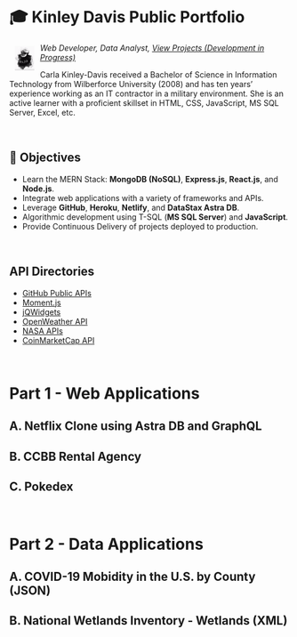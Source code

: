# 🎓 Kinley Davis Public Portfolio



<img src="./assets/images/avatar-kinley-davis.png" 
    height="7%" 
    width="7%"
    border-radius="50%"
    background-clip="padding-box"
    margin="7px 0 0 5px"
    float="left" 
    vertical-align="middle"
    background-size="cover" 
    background-position="center center"
    alt="Avatar of Carla Kinley-Davis"
    hspace="10"
    vspace="5"
    align="left">*Web Developer, Data Analyst, [View Projects (Development in Progress)](#1-netflix-clone-using-astra-db-and-graphql)*
    
<p>Carla Kinley-Davis received a Bachelor of Science in Information Technology from Wilberforce University (2008) and has ten years’ experience working as an IT contractor in a military environment. She is an active learner with a proficient skillset in HTML, CSS, JavaScript, MS SQL Server, Excel, etc.</p>

<!-- ![img](./assets/images/avatar-kinley-davis.png#thumbnail "Avatar of Carla Kinley-Davis") -->

<div><p>&nbsp;</p></div>

## 🎯 Objectives

* Learn the MERN Stack: **MongoDB (NoSQL)**, **Express.js**, **React.js**, and **Node.js**.
* Integrate web applications with a variety of frameworks and APIs.
* Leverage **GitHub**, **Heroku**, **Netlify**, and **DataStax Astra DB**.
* Algorithmic development using T-SQL (**MS SQL Server**) and **JavaScript**.
* Provide Continuous Delivery of projects deployed to production.

<div><p>&nbsp;</p></div>

## API Directories

- [GitHub Public APIs](https://github.com/public-apis/public-apis)
- [Moment.js](https://momentjs.com/)
- [jQWidgets](https://www.jqwidgets.com/)
- [OpenWeather API](https://openweathermap.org/api)
- [NASA APIs](https://api.nasa.gov/)
- [CoinMarketCap API](https://coinmarketcap.com/api/)

<div><p>&nbsp;</p></div>

# Part 1 - Web Applications

## A. Netflix Clone using Astra DB and GraphQL

## B. CCBB Rental Agency

## C. Pokedex

<div><p>&nbsp;</p></div>

# Part 2 - Data Applications

## A. COVID-19 Mobidity in the U.S. by County (JSON)

## B. National Wetlands Inventory - Wetlands (XML)
